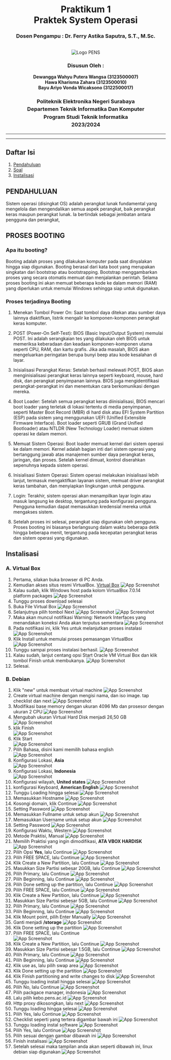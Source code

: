 <div align="center">
  <h1 class="text-align: center;font-weight: bold">Praktikum 1<br>Praktek System Operasi</h1>
  <h3 class="text-align: center;">Dosen Pengampu : Dr. Ferry Astika Saputra, S.T., M.Sc.</h3>
</div>
<br />
<div align="center">
  <img src="https://upload.wikimedia.org/wikipedia/id/4/44/Logo_PENS.png" alt="Logo PENS">
  <h3 style="text-align: center;">Disusun Oleh : </h3>
  <p style="text-align: center;">
    <strong>Dewangga Wahyu Putera Wangsa (3123500007)</strong><br>
    <strong>Hawa Kharisma Zahara (3123500010)</strong><br>
    <strong>Bayu Ariyo Vonda Wicaksono (3122500017)</strong>
  </p>

<h3 style="text-align: center;line-height: 1.5">Politeknik Elektronika Negeri Surabaya<br>Departemen Teknik Informatika Dan Komputer<br>Program Studi Teknik Informatika<br>2023/2024</h3>
  <hr><hr>
</div>

## Daftar Isi

1. [Pendahuluan](#pendahuluan)
2. [Soal](#proses-booting)
3. [Instalisasi](#instalisasi)

## PENDAHULUAN

Sistem operasi (disingkat OS) adalah perangkat lunak fundamental yang mengelola dan mengendalikan semua aspek perangkat, baik perangkat keras maupun perangkat lunak. Ia bertindak sebagai jembatan antara pengguna dan perangkat,

## PROSES BOOTING

### Apa itu booting?

Booting adalah proses yang dilakukan komputer pada saat dinyalakan hingga siap digunakan. Booting berasal dari kata boot yang merupakan singkatan dari bootstrap atau bootstrapping. Bootstrap menggambarkan proses yang secara otomatis memuat dan menjalankan perintah. Selama proses booting ini akan memuat beberapa kode ke dalam memori (RAM) yang diperlukan untuk memulai Windows sehingga siap untuk digunakan.

### Proses terjadinya Booting

1. Menekan Tombol Power On: Saat tombol daya ditekan atau sumber daya lainnya diaktifkan, listrik mengalir ke komponen-komponen perangkat keras komputer.

2. POST (Power-On Self-Test): BIOS (Basic Input/Output System) memulai POST. Ini adalah serangkaian tes yang dilakukan oleh BIOS untuk memeriksa keberadaan dan keadaan komponen-komponen utama seperti CPU, RAM, dan kartu grafis. Jika ada masalah, BIOS akan mengeluarkan peringatan berupa bunyi beep atau kode kesalahan di layar.

3. Inisialisasi Perangkat Keras: Setelah berhasil melewati POST, BIOS akan menginisialisasi perangkat keras lainnya seperti keyboard, mouse, hard disk, dan perangkat penyimpanan lainnya. BIOS juga mengidentifikasi perangkat-perangkat ini dan menentukan cara berkomunikasi dengan mereka.

4. Boot Loader: Setelah semua perangkat keras diinisialisasi, BIOS mencari boot loader yang terletak di lokasi tertentu di media penyimpanan, seperti Master Boot Record (MBR) di hard disk atau EFI System Partition (ESP) pada sistem yang menggunakan UEFI (Unified Extensible Firmware Interface). Boot loader seperti GRUB (Grand Unified Bootloader) atau NTLDR (New Technology Loader) memuat sistem operasi ke dalam memori.

5. Memuat Sistem Operasi: Boot loader memuat kernel dari sistem operasi ke dalam memori. Kernel adalah bagian inti dari sistem operasi yang bertanggung jawab atas manajemen sumber daya perangkat keras, jaringan, dan proses. Setelah kernel dimuat, kontrol diserahkan sepenuhnya kepada sistem operasi.

6. Inisialisasi Sistem Operasi: Sistem operasi melakukan inisialisasi lebih lanjut, termasuk mengaktifkan layanan sistem, memuat driver perangkat keras tambahan, dan menyiapkan lingkungan untuk pengguna.

7. Login: Terakhir, sistem operasi akan menampilkan layar login atau masuk langsung ke desktop, tergantung pada konfigurasi pengguna. Pengguna kemudian dapat memasukkan kredensial mereka untuk mengakses sistem.

8. Setelah proses ini selesai, perangkat siap digunakan oleh pengguna. Proses booting ini biasanya berlangsung dalam waktu beberapa detik hingga beberapa menit, tergantung pada kecepatan perangkat keras dan sistem operasi yang digunakan.

## Instalisasi

### A. Virtual Box

1. Pertama, silakan buka browser di PC Anda.
2. Kemudian akses situs resmi VirtualBox.
   [Virtual Box](https://www.virtualbox.org/)
   ![App Screenshot](img/install_vb/0.png)
3. Kalau sudah, klik Windows host pada kolom VirtualBox 7.0.14 platform packages
   ![App Screenshot](img/install_vb/01.png)
4. Tunggu proses download selesai
5. Buka File Virtual Box
   ![App Screenshot](img/install_vb/02.png)
6. Selanjutnya pilih tombol Next
   ![App Screenshot](img/install_vb/1.png)
   ![App Screenshot](img/install_vb/2.png)
7. Maka akan muncul notifikasi Warning: Network Interfaces yang menandakan koneksi Anda akan terputus sementara
   ![App Screenshot](img/install_vb/3.png)
8. Pada notifikasi ini, klik Yes untuk melanjutkan proses instalasi
   ![App Screenshot](img/install_vb/4.png)
9. Klik Install untuk memulai proses pemasangan VirtualBox
   ![App Screenshot](img/install_vb/5.png)
10. Tunggu sampai proses instalasi berhasil.
    ![App Screenshot](img/install_vb/6.png)
11. Kalau sudah, lanjut centang opsi Start Oracle VM Virtual Box dan klik tombol Finish untuk membukanya.
    ![App Screenshot](img/install_vb/7.png)
12. Selesai.

### B. Debian

1. Klik "new" untuk membuat virtual machine
   ![App Screenshot](img/install_db/1.png)
2. Create virtual machine dengan mengisi nama, dan iso image. tap checklist dan next
   ![App Screenshot](img/install_db/2.png)
3. Modifikasi base memory dengan ukuran 4096 Mb dan prosesor dengan ukuran 2 CPU
   ![App Screenshot](img/install_db/3.png)
4. Mengubah ukuran Virtual Hard Disk menjadi 26,50 GB
   ![App Screenshot](img/install_db/64.png)
5. klik Finish <br/>
   ![App Screenshot](img/install_db/4.png) <br/>
6. Klik Start <br/>
   ![App Screenshot](img/install_db/5.png)
7. Pilih Bahasa, disini kami memilih bahasa english <br/>
   ![App Screenshot](img/install_db/6.png)
8. Konfigurasi Lokasi, **Asia** <br/>
   ![App Screenshot](img/install_db/7.png)
9. Konfigurasi Lokasi, **Indonesia** <br/>
   ![App Screenshot](img/install_db/8.png)
10. Konfigurasi wilayah, **United states**
    ![App Screenshot](img/install_db/9.png)
11. konfigurasi Keyboard, **American English**
    ![App Screenshot](img/install_db/10.png)
12. Tunggu Loading hingga selesai
    ![App Screenshot](img/install_db/11.png)
13. Memasukkan Hostname
    ![App Screenshot](img/install_db/12.png)
14. Kosongi domain, klik Continue
    ![App Screenshot](img/install_db/14.png)
15. Setting Password
    ![App Screenshot](img/install_db/15.png)
16. Memasukkan Fullname untuk setup akun
    ![App Screenshot](img/install_db/16.png)
17. Memasukkan Username untuk setup akun
    ![App Screenshot](img/install_db/17.png)
18. Setting Password
    ![App Screenshot](img/install_db/18.png)
19. Konfigurasi Waktu, Western
    ![App Screenshot](img/install_db/19.png)
20. Metode Praktisi, Manual
    ![App Screenshot](img/install_db/20.png)
21. Memilih Praktisi yang ingin dimodifikasi, **ATA VBOX HARDISK**
    ![App Screenshot](img/install_db/21.png)
22. Pilih Opsi **Yes**, lalu Continue
    ![App Screenshot](img/install_db/22.png)
23. Pilih FREE SPACE, lalu Continue
    ![App Screenshot](img/install_db/23.png)
24. Klik Create a New Partition, lalu Continue
    ![App Screenshot](img/install_db/24.png)
25. Masukkan Size Partisi sebesar 20GB, lalu Continue
    ![App Screenshot](img/install_db/25.png)
26. Pilih Primary, lalu Continue
    ![App Screenshot](img/install_db/26.png)
27. Pilih Beginning, lalu Continue
    ![App Screenshot](img/install_db/27.png)
28. Pilih Done setting up the partition, lalu Continue
    ![App Screenshot](img/install_db/29.png)
29. Pilih FREE SPACE, lalu Continue
    ![App Screenshot](img/install_db/30.png)
30. Klik Create a New Partition, lalu Continue
    ![App Screenshot](img/install_db/31.png)
31. Masukkan Size Partisi sebesar 5GB, lalu Continue
    ![App Screenshot](img/install_db/32.png)
32. Pilih Primary, lalu Continue
    ![App Screenshot](img/install_db/33.png)
33. Pilih Beginning, lalu Continue
    ![App Screenshot](img/install_db/34.png)
34. Klik Mount point, pilih Enter Manually
    ![App Screenshot](img/install_db/35.png)
35. Ganti menjadi **/storage**
    ![App Screenshot](img/install_db/41.png)
36. Klik Done setting up the partition
    ![App Screenshot](img/install_db/42.png)
37. Pilih FREE SPACE, lalu Continue  
    ![App Screenshot](img/install_db/36.png)
38. Klik Create a New Partition, lalu Continue
    ![App Screenshot](img/install_db/37.png)
39. Masukkan Size Partisi sebesar 1.5GB, lalu Continue
    ![App Screenshot](img/install_db/68.png)
40. Pilih Primary, lalu Continue
    ![App Screenshot](img/install_db/38.png)
41. Pilih Beginning, lalu Continue
    ![App Screenshot](img/install_db/39.png)
42. Klik use as, lalu pilih swap area
    ![App Screenshot](img/install_db/65.png)
43. Klik Done setting up the partition
    ![App Screenshot](img/install_db/40.png)
44. Klik Finish partitioning and write changes to disk
    ![App Screenshot](img/install_db/67.png)
45. Tunggu loading install hingga selesai
    ![App Screenshot](img/install_db/43.png)
46. Pilih No, lalu Continue
    ![App Screenshot](img/install_db/44.png)
47. Pilih packgace manager, indonesia
    ![App Screenshot](img/install_db/45.png)
48. Lalu pilih kebo.pens.ac.id
    ![App Screenshot](img/install_db/46.png)
49. Http proxy dikosongkan, lalu next
    ![App Screenshot](img/install_db/47.png)
50. Tunggu loading hingga selesai
    ![App Screenshot](img/install_db/48.png)
51. Pilih Yes, lalu Continue
    ![App Screenshot](img/install_db/49.png)
52. Checklist seperti yang tertera digambar bawah ini
    ![App Screenshot](img/install_db/50.png)
53. Tunggu loading instal software
    ![App Screenshot](img/install_db/51.png)
54. Pilih Yes, lalu Continue
    ![App Screenshot](img/install_db/53.png)
55. Pilih sesuai dengan gambar dibawah ini
    ![App Screenshot](img/install_db/54.png)
56. Finish instalisasi
    ![App Screenshot](img/install_db/55.png)
57. Setelah selesai maka tampilan anda akan seperti dibawah ini, linux debian siap digunakan
    ![App Screenshot](img/install_db/56.png)
